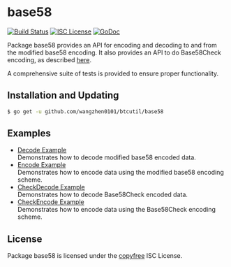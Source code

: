 base58
==========

[![Build Status](http://img.shields.io/travis/wangzhen0101/btcutil.svg)](https://travis-ci.org/wangzhen0101/btcutil)
[![ISC License](http://img.shields.io/badge/license-ISC-blue.svg)](http://copyfree.org)
[![GoDoc](https://img.shields.io/badge/godoc-reference-blue.svg)](http://godoc.org/github.com/wangzhen0101/btcutil/base58)

Package base58 provides an API for encoding and decoding to and from the
modified base58 encoding.  It also provides an API to do Base58Check encoding,
as described [here](https://en.bitcoin.it/wiki/Base58Check_encoding).

A comprehensive suite of tests is provided to ensure proper functionality.

## Installation and Updating

```bash
$ go get -u github.com/wangzhen0101/btcutil/base58
```

## Examples

* [Decode Example](http://godoc.org/github.com/wangzhen0101/btcutil/base58#example-Decode)  
  Demonstrates how to decode modified base58 encoded data.
* [Encode Example](http://godoc.org/github.com/wangzhen0101/btcutil/base58#example-Encode)  
  Demonstrates how to encode data using the modified base58 encoding scheme.
* [CheckDecode Example](http://godoc.org/github.com/wangzhen0101/btcutil/base58#example-CheckDecode)  
  Demonstrates how to decode Base58Check encoded data.
* [CheckEncode Example](http://godoc.org/github.com/wangzhen0101/btcutil/base58#example-CheckEncode)  
  Demonstrates how to encode data using the Base58Check encoding scheme.

## License

Package base58 is licensed under the [copyfree](http://copyfree.org) ISC
License.
